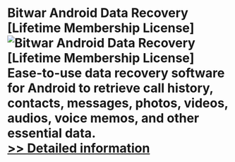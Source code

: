 # Bitwar Android Data Recovery [Lifetime Membership License]<br />![Bitwar Android Data Recovery [Lifetime Membership License]](https://mycommerce.akamaized.net/api/pimages/P300849619/BIG/300849619.PNG)<br />Ease-to-use data recovery software for Android to retrieve call history, contacts, messages, photos, videos, audios, voice memos, and other essential data.<br />[>> Detailed information](https://secure.shareit.com/shareit/product.html?productid=300849619&affiliateid=200057808)
